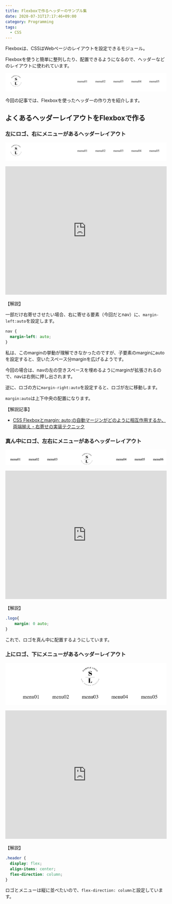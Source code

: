 ```yaml
---
title: Flexboxで作るヘッダーのサンプル集
date: 2020-07-31T17:17:46+09:00
category: Programming
tags:
  - CSS
---
```


Flexboxは、CSSはWebページのレイアウトを設定できるモジュール。

Flexboxを使うと簡単に整列したり、配置できるようになるので、ヘッダーなどのレイアウトに使われています。

![Flexboxのヘッダー](ss-flexbox-header-01.png)

今回の記事では、Flexboxを使ったヘッダーの作り方を紹介します。

## よくあるヘッダーレイアウトをFlexboxで作る

### 左にロゴ、右にメニューがあるヘッダーレイアウト

![Flexboxのヘッダー](ss-flexbox-header-01.png)

<iframe height="400" style="width: 100%;" scrolling="no" title="flexboxで作るヘッダーB" src="https://codepen.io/filledforest/embed/KKVYaZg?height=400&theme-id=light&default-tab=html,result" frameborder="no" allowtransparency="true" allowfullscreen="true">
  See the Pen <a href='https://codepen.io/filledforest/pen/KKVYaZg'>flexboxで作るヘッダーB</a> by Emi
  (<a href='https://codepen.io/filledforest'>@filledforest</a>) on <a href='https://codepen.io'>CodePen</a>.
</iframe>

【解説】

一部だけ右寄せさせたい場合、右に寄せる要素（今回だとnav）に、`margin-left:auto`を設定します。

```css
nav {
  margin-left: auto;
}
```

私は、このmarginの挙動が理解できなかったのですが、子要素のmarginにautoを設定すると、空いたスペース分marginを広げるようです。

今回の場合は、navの左の空きスペースを埋めるようにmarginが拡張されるので、navは右側に押し出されます。


逆に、ロゴの方に`margin-right:auto`を設定すると、ロゴが左に移動します。

`margin:auto`は上下中央の配置になります。

【解説記事】

* <a href="https://coliss.com/articles/build-websites/operation/css/css-flexbox-and-auto-margins.html" target="_blank" rel="noopener noreferrer">CSS Flexboxとmargin: auto;の自動マージンがどのように相互作用するか、両端揃え・右寄せの実装テクニック</a>


### 真ん中にロゴ、左右にメニューがあるヘッダーレイアウト

![Flexboxのヘッダー](ss-flexbox-header-02.png)

<iframe height="400" style="width: 100%;" scrolling="no" title="flexboxで作るヘッダーA" src="https://codepen.io/filledforest/embed/KKVYavM?height=400&theme-id=light&default-tab=html,result" frameborder="no" allowtransparency="true" allowfullscreen="true">
  See the Pen <a href='https://codepen.io/filledforest/pen/KKVYavM'>flexboxで作るヘッダーA</a> by Emi
  (<a href='https://codepen.io/filledforest'>@filledforest</a>) on <a href='https://codepen.io'>CodePen</a>.
</iframe>


【解説】

```css
.logo{
    margin: 0 auto;
}
```

これで、ロゴを真ん中に配置するようにしています。

### 上にロゴ、下にメニューがあるヘッダーレイアウト

![Flexboxのヘッダー](ss-flexbox-header-03.png)

<iframe height="400" style="width: 100%;" scrolling="no" title="flexboxで作るヘッダーC" src="https://codepen.io/filledforest/embed/bGEJgLd?height=400&theme-id=light&default-tab=html,result" frameborder="no" allowtransparency="true" allowfullscreen="true">
  See the Pen <a href='https://codepen.io/filledforest/pen/bGEJgLd'>flexboxで作るヘッダーC</a> by Emi
  (<a href='https://codepen.io/filledforest'>@filledforest</a>) on <a href='https://codepen.io'>CodePen</a>.
</iframe>

【解説】


```css
.header {
  display: flex;
  align-items: center;
  flex-direction: column;
}
```

ロゴとメニューは縦に並べたいので、`flex-direction: column`と設定しています。
